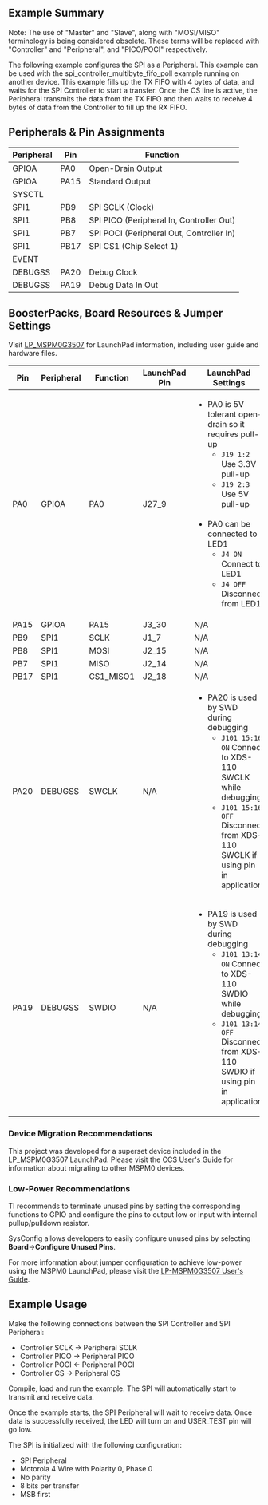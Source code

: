 ## Example Summary

Note: The use of "Master" and "Slave", along with "MOSI/MISO" terminology is being considered obsolete. These terms will be replaced with "Controller" and "Peripheral", and "PICO/POCI" respectively.

The following example configures the SPI as a Peripheral.
This example can be used with the spi_controller_multibyte_fifo_poll example running on another device.
This example fills up the TX FIFO with 4 bytes of data, and waits for the SPI Controller to start a transfer.
Once the CS line is active, the Peripheral transmits the data from the TX FIFO and then waits to receive
4 bytes of data from the Controller to fill up the RX FIFO.

## Peripherals & Pin Assignments

| Peripheral | Pin | Function |
| --- | --- | --- |
| GPIOA | PA0 | Open-Drain Output |
| GPIOA | PA15 | Standard Output |
| SYSCTL |  |  |
| SPI1 | PB9 | SPI SCLK (Clock) |
| SPI1 | PB8 | SPI PICO (Peripheral In, Controller Out) |
| SPI1 | PB7 | SPI POCI (Peripheral Out, Controller In) |
| SPI1 | PB17 | SPI CS1 (Chip Select 1) |
| EVENT |  |  |
| DEBUGSS | PA20 | Debug Clock |
| DEBUGSS | PA19 | Debug Data In Out |

## BoosterPacks, Board Resources & Jumper Settings

Visit [LP_MSPM0G3507](https://www.ti.com/tool/LP-MSPM0G3507) for LaunchPad information, including user guide and hardware files.

| Pin | Peripheral | Function | LaunchPad Pin | LaunchPad Settings |
| --- | --- | --- | --- | --- |
| PA0 | GPIOA | PA0 | J27_9 | <ul><li>PA0 is 5V tolerant open-drain so it requires pull-up<br><ul><li>`J19 1:2` Use 3.3V pull-up<br><li>`J19 2:3` Use 5V pull-up</ul><br><li>PA0 can be connected to LED1<br><ul><li>`J4 ON` Connect to LED1<br><li>`J4 OFF` Disconnect from LED1</ul></ul> |
| PA15 | GPIOA | PA15 | J3_30 | N/A |
| PB9 | SPI1 | SCLK | J1_7 | N/A |
| PB8 | SPI1 | MOSI | J2_15 | N/A |
| PB7 | SPI1 | MISO | J2_14 | N/A |
| PB17 | SPI1 | CS1_MISO1 | J2_18 | N/A |
| PA20 | DEBUGSS | SWCLK | N/A | <ul><li>PA20 is used by SWD during debugging<br><ul><li>`J101 15:16 ON` Connect to XDS-110 SWCLK while debugging<br><li>`J101 15:16 OFF` Disconnect from XDS-110 SWCLK if using pin in application</ul></ul> |
| PA19 | DEBUGSS | SWDIO | N/A | <ul><li>PA19 is used by SWD during debugging<br><ul><li>`J101 13:14 ON` Connect to XDS-110 SWDIO while debugging<br><li>`J101 13:14 OFF` Disconnect from XDS-110 SWDIO if using pin in application</ul></ul> |

### Device Migration Recommendations
This project was developed for a superset device included in the LP_MSPM0G3507 LaunchPad. Please
visit the [CCS User's Guide](https://software-dl.ti.com/msp430/esd/MSPM0-SDK/latest/docs/english/tools/ccs_ide_guide/doc_guide/doc_guide-srcs/ccs_ide_guide.html#sysconfig-project-migration)
for information about migrating to other MSPM0 devices.

### Low-Power Recommendations
TI recommends to terminate unused pins by setting the corresponding functions to
GPIO and configure the pins to output low or input with internal
pullup/pulldown resistor.

SysConfig allows developers to easily configure unused pins by selecting **Board**→**Configure Unused Pins**.

For more information about jumper configuration to achieve low-power using the
MSPM0 LaunchPad, please visit the [LP-MSPM0G3507 User's Guide](https://www.ti.com/lit/slau873).

## Example Usage
Make the following connections between the SPI Controller and SPI Peripheral:
- Controller SCLK -> Peripheral SCLK
- Controller PICO -> Peripheral PICO
- Controller POCI <- Peripheral POCI
- Controller CS   -> Peripheral CS

Compile, load and run the example. The SPI will automatically start
to transmit and receive data.

Once the example starts, the SPI Peripheral will wait to receive data. Once data is successfully received, the LED will turn on and USER_TEST pin will go low.

The SPI is initialized with the following configuration:
- SPI Peripheral
- Motorola 4 Wire with Polarity 0, Phase 0
- No parity
- 8 bits per transfer
- MSB first
